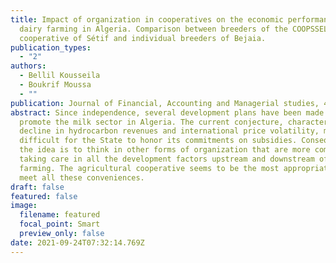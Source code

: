 ```yaml
---
title: Impact of organization in cooperatives on the economic performance of
  dairy farming in Algeria. Comparison between breeders of the COOPSSEL
  cooperative of Sétif and individual breeders of Bejaia.
publication_types:
  - "2"
authors:
  - Bellil Kousseila
  - Boukrif Moussa
  - ""
publication: Journal of Financial, Accounting and Managerial studies, 4(1), 55-69.
abstract: Since independence, several development plans have been made to
  promote the milk sector in Algeria. The current conjecture, characterized by a
  decline in hydrocarbon revenues and international price volatility, makes it
  difficult for the State to honor its commitments on subsidies. Consequently,
  the idea is to think in other forms of organization that are more competitive,
  taking care in all the development factors upstream and downstream of dairy
  farming. The agricultural cooperative seems to be the most appropriate form to
  meet all these conveniences.
draft: false
featured: false
image:
  filename: featured
  focal_point: Smart
  preview_only: false
date: 2021-09-24T07:32:14.769Z
---
```

